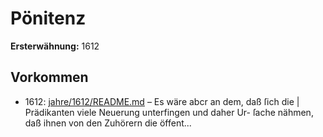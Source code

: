 # Pönitenz

**Ersterwähnung:** 1612

## Vorkommen
- 1612: [jahre/1612/README.md](../jahre/1612/README.md) – Es wäre abcr an dem, daß ſich die |
Prädikanten viele Neuerung unterfingen und daher Ur-
ſache nähmen, daß ihnen von den Zuhörern die öffent...
